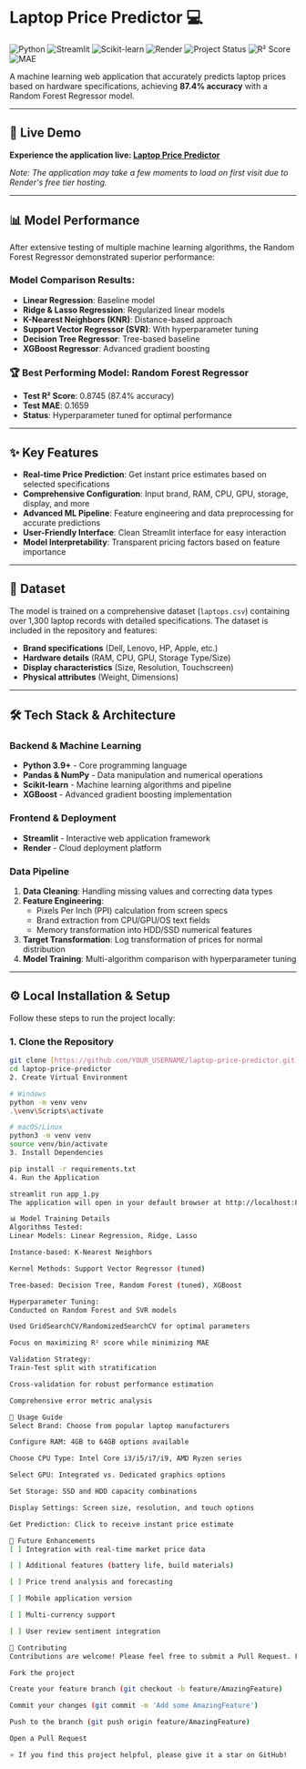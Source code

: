 # Laptop Price Predictor 💻

![Python](https://img.shields.io/badge/Python-3.9+-blue?style=for-the-badge&logo=python&logoColor=white)
![Streamlit](https://img.shields.io/badge/Streamlit-1.25-ff4b4b?style=for-the-badge&logo=streamlit&logoColor=white)
![Scikit-learn](https://img.shields.io/badge/SciKit--Learn-1.3-F7931E?style=for-the-badge&logo=scikit-learn&logoColor=white)
![Render](https://img.shields.io/badge/Render-46B3A9?style=for-the-badge&logo=render&logoColor=white)
![Project Status](https://img.shields.io/badge/status-complete-success?style=for-the-badge)
![R² Score](https://img.shields.io/badge/R²-0.874-success?style=for-the-badge)
![MAE](https://img.shields.io/badge/MAE-0.166-brightgreen?style=for-the-badge)

A machine learning web application that accurately predicts laptop prices based on hardware specifications, achieving **87.4% accuracy** with a Random Forest Regressor model.

---

## 🚀 Live Demo

**Experience the application live: [Laptop Price Predictor](https://laptop-price-predictor-aqls.onrender.com/)**

*Note: The application may take a few moments to load on first visit due to Render's free tier hosting.*

---

## 📊 Model Performance

After extensive testing of multiple machine learning algorithms, the Random Forest Regressor demonstrated superior performance:

### Model Comparison Results:
- **Linear Regression**: Baseline model
- **Ridge & Lasso Regression**: Regularized linear models
- **K-Nearest Neighbors (KNR)**: Distance-based approach
- **Support Vector Regressor (SVR)**: With hyperparameter tuning
- **Decision Tree Regressor**: Tree-based baseline
- **XGBoost Regressor**: Advanced gradient boosting

### 🏆 Best Performing Model: Random Forest Regressor
- **Test R² Score**: 0.8745 (87.4% accuracy)
- **Test MAE**: 0.1659
- **Status**: Hyperparameter tuned for optimal performance

---

## ✨ Key Features

- **Real-time Price Prediction**: Get instant price estimates based on selected specifications
- **Comprehensive Configuration**: Input brand, RAM, CPU, GPU, storage, display, and more
- **Advanced ML Pipeline**: Feature engineering and data preprocessing for accurate predictions
- **User-Friendly Interface**: Clean Streamlit interface for easy interaction
- **Model Interpretability**: Transparent pricing factors based on feature importance

---

## 📁 Dataset

The model is trained on a comprehensive dataset (`laptops.csv`) containing over 1,300 laptop records with detailed specifications. The dataset is included in the repository and features:

- **Brand specifications** (Dell, Lenovo, HP, Apple, etc.)
- **Hardware details** (RAM, CPU, GPU, Storage Type/Size)
- **Display characteristics** (Size, Resolution, Touchscreen)
- **Physical attributes** (Weight, Dimensions)

---

## 🛠️ Tech Stack & Architecture

### Backend & Machine Learning
- **Python 3.9+** - Core programming language
- **Pandas & NumPy** - Data manipulation and numerical operations
- **Scikit-learn** - Machine learning algorithms and pipeline
- **XGBoost** - Advanced gradient boosting implementation

### Frontend & Deployment
- **Streamlit** - Interactive web application framework
- **Render** - Cloud deployment platform

### Data Pipeline
1. **Data Cleaning**: Handling missing values and correcting data types
2. **Feature Engineering**:
   - Pixels Per Inch (PPI) calculation from screen specs
   - Brand extraction from CPU/GPU/OS text fields
   - Memory transformation into HDD/SSD numerical features
3. **Target Transformation**: Log transformation of prices for normal distribution
4. **Model Training**: Multi-algorithm comparison with hyperparameter tuning

---

## ⚙️ Local Installation & Setup

Follow these steps to run the project locally:

### 1. Clone the Repository
```bash
git clone [https://github.com/YOUR_USERNAME/laptop-price-predictor.git](https://github.com/YOUR_USERNAME/laptop-price-predictor.git)
cd laptop-price-predictor
2. Create Virtual Environment

# Windows
python -m venv venv
.\venv\Scripts\activate

# macOS/Linux
python3 -m venv venv
source venv/bin/activate
3. Install Dependencies

pip install -r requirements.txt
4. Run the Application

streamlit run app_1.py
The application will open in your default browser at http://localhost:8501

📊 Model Training Details
Algorithms Tested:
Linear Models: Linear Regression, Ridge, Lasso

Instance-based: K-Nearest Neighbors

Kernel Methods: Support Vector Regressor (tuned)

Tree-based: Decision Tree, Random Forest (tuned), XGBoost

Hyperparameter Tuning:
Conducted on Random Forest and SVR models

Used GridSearchCV/RandomizedSearchCV for optimal parameters

Focus on maximizing R² score while minimizing MAE

Validation Strategy:
Train-Test split with stratification

Cross-validation for robust performance estimation

Comprehensive error metric analysis

🎯 Usage Guide
Select Brand: Choose from popular laptop manufacturers

Configure RAM: 4GB to 64GB options available

Choose CPU Type: Intel Core i3/i5/i7/i9, AMD Ryzen series

Select GPU: Integrated vs. Dedicated graphics options

Set Storage: SSD and HDD capacity combinations

Display Settings: Screen size, resolution, and touch options

Get Prediction: Click to receive instant price estimate

🔮 Future Enhancements
[ ] Integration with real-time market price data

[ ] Additional features (battery life, build materials)

[ ] Price trend analysis and forecasting

[ ] Mobile application version

[ ] Multi-currency support

[ ] User review sentiment integration

🤝 Contributing
Contributions are welcome! Please feel free to submit a Pull Request. For major changes, please open an issue first to discuss what you would like to change.

Fork the project

Create your feature branch (git checkout -b feature/AmazingFeature)

Commit your changes (git commit -m 'Add some AmazingFeature')

Push to the branch (git push origin feature/AmazingFeature)

Open a Pull Request

⭐ If you find this project helpful, please give it a star on GitHub!








